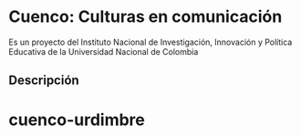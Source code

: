 # Cuenco: Culturas en comunicación

Es un proyecto del Instituto Nacional de Investigación, Innovación y Política Educativa de la Universidad Nacional de Colombia

## Descripción

# cuenco-urdimbre
